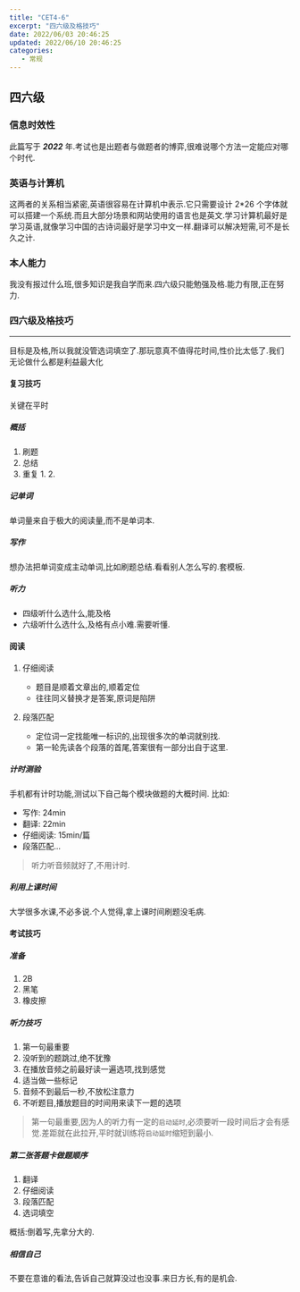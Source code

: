 ```yaml
---
title: "CET4-6"
excerpt: "四六级及格技巧"
date: 2022/06/03 20:46:25
updated: 2022/06/10 20:46:25
categories: 
   - 常规
---
```


## 四六级

### 信息时效性

此篇写于 **_2022_** 年.考试也是出题者与做题者的博弈,很难说哪个方法一定能应对哪个时代.

### 英语与计算机

这两者的关系相当紧密,英语很容易在计算机中表示.它只需要设计 2\*26 个字体就可以搭建一个系统.而且大部分场景和网站使用的语言也是英文.学习计算机最好是学习英语,就像学习中国的古诗词最好是学习中文一样.翻译可以解决短需,可不是长久之计.

### 本人能力

我没有报过什么班,很多知识是我自学而来.四六级只能勉强及格.能力有限,正在努力.

### 四六级及格技巧

---

目标是及格,所以我就没管选词填空了.那玩意真不值得花时间,性价比太低了.我们无论做什么都是利益最大化

#### 复习技巧

关键在平时

##### 概括

1. 刷题
2. 总结
3. 重复 1. 2.

##### 记单词

单词量来自于极大的阅读量,而不是单词本.

##### 写作

想办法把单词变成主动单词,比如刷题总结.看看别人怎么写的.套模板.

##### 听力

- 四级听什么选什么,能及格
- 六级听什么选什么,及格有点小难.需要听懂.

#### 阅读

1. 仔细阅读

    - 题目是顺着文章出的,顺着定位
    - 往往同义替换才是答案,原词是陷阱

2. 段落匹配
    - 定位词一定找能唯一标识的,出现很多次的单词就别找.
    - 第一轮先读各个段落的首尾,答案很有一部分出自于这里.

##### 计时测验

手机都有计时功能,测试以下自己每个模块做题的大概时间.
比如:

- 写作: 24min
- 翻译: 22min
- 仔细阅读: 15min/篇
- 段落匹配...

> 听力听音频就好了,不用计时.

##### 利用上课时间

大学很多水课,不必多说.个人觉得,拿上课时间刷题没毛病.

#### 考试技巧

##### 准备

1. 2B
2. 黑笔
3. 橡皮擦

##### 听力技巧

1. 第一句最重要
2. 没听到的题跳过,绝不犹豫
3. 在播放音频之前最好读一遍选项,找到感觉
4. 适当做一些标记
5. 音频不到最后一秒,不放松注意力
6. 不听题目,播放题目的时间用来读下一题的选项

> 第一句最重要,因为人的听力有一定的`启动延时`,必须要听一段时间后才会有感觉.差距就在此拉开,平时就训练将`启动延时`缩短到最小.

##### 第二张答题卡做题顺序

1. 翻译
2. 仔细阅读
3. 段落匹配
4. 选词填空

概括:倒着写,先拿分大的.

##### 相信自己

  不要在意谁的看法,告诉自己就算没过也没事.来日方长,有的是机会.

